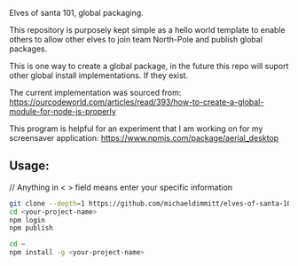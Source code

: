 Elves of santa 101, global packaging.

This repository is purposely kept simple as a hello world template to enable others to allow other elves to join team North-Pole and publish global packages.

This is one way to create a global package, in the future this repo will suport other global install implementations. If they exist.

The current implementation was sourced from: https://ourcodeworld.com/articles/read/393/how-to-create-a-global-module-for-node-js-properly

This program is helpful for an experiment that I am working on for my screensaver application:
https://www.npmjs.com/package/aerial_desktop

## Usage:
// Anything in < > field means enter your specific information

```bash
git clone --depth=1 https://github.com/michaeldimmitt/elves-of-santa-101-global-packaging.git <your-project-name>
cd <your-project-name>
npm login
npm publish

cd ~
npm install -g <your-project-name>
```
